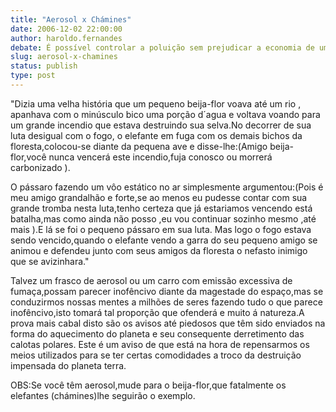 ```yaml
---
title: "Aerosol x Chámines"
date: 2006-12-02 22:00:00
author: haroldo.fernandes
debate: É possível controlar a poluição sem prejudicar a economia de um país?
slug: aerosol-x-chamines
status: publish 
type: post
---
```


"Dizia uma velha história que um pequeno beija-flor voava até um rio , apanhava com o minúsculo bico uma porção d´agua e voltava voando para um grande incendio que estava destruindo sua selva.No decorrer de sua luta desigual com o fogo, o elefante em fuga com os demais bichos da floresta,colocou-se diante da pequena ave e disse-lhe:(Amigo beija-flor,você nunca vencerá este incendio,fuja conosco ou morrerá carbonizado ).  

O pássaro fazendo um vôo estático no ar simplesmente argumentou:(Pois é meu amigo grandalhão e forte,se ao menos eu pudesse contar com sua grande tromba nesta luta,tenho certeza que já estariamos vencendo está batalha,mas como ainda não posso ,eu vou continuar sozinho mesmo ,até mais ).E lá se foi o pequeno pássaro em sua luta. Mas logo o fogo estava sendo vencido,quando o elefante vendo a garra do seu pequeno amigo se animou e defendeu junto com seus amigos da floresta o nefasto inimigo que se avizinhara."  

Talvez um frasco de aerosol ou um carro com emissão excessiva de fumaça,possam parecer inofêncivo diante da magestade do espaço,mas se conduzirmos nossas mentes a milhões de seres fazendo tudo o que parece inofêncivo,isto tomará tal proporção que ofenderá e muito á natureza.A prova mais cabal disto são os avisos até piedosos que têm sido enviados na forma do aquecimento do planeta e seu consequente derretimento das calotas polares. Este é um aviso de que está na hora de repensarmos os meios utilizados para se ter certas comodidades a troco da destruição impensada do planeta terra.  

OBS:Se você têm aerosol,mude para o beija-flor,que fatalmente os elefantes (chámines)lhe seguirão o exemplo.
